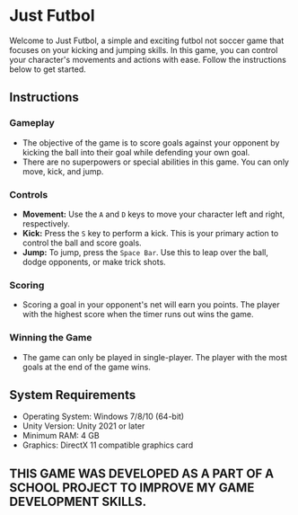 # Just Futbol

Welcome to Just Futbol, a simple and exciting futbol not soccer game that focuses on your kicking and jumping skills. In this game, you can control your character's movements and actions with ease. Follow the instructions below to get started.

## Instructions

### Gameplay

- The objective of the game is to score goals against your opponent by kicking the ball into their goal while defending your own goal.
- There are no superpowers or special abilities in this game. You can only move, kick, and jump.

### Controls

- **Movement:** Use the `A` and `D` keys to move your character left and right, respectively.
- **Kick:** Press the `S` key to perform a kick. This is your primary action to control the ball and score goals.
- **Jump:** To jump, press the `Space Bar`. Use this to leap over the ball, dodge opponents, or make trick shots.

### Scoring

- Scoring a goal in your opponent's net will earn you points. The player with the highest score when the timer runs out wins the game.

### Winning the Game

- The game can only be played in single-player. The player with the most goals at the end of the game wins.

## System Requirements

- Operating System: Windows 7/8/10 (64-bit)
- Unity Version: Unity 2021 or later
- Minimum RAM: 4 GB
- Graphics: DirectX 11 compatible graphics card

## THIS GAME WAS DEVELOPED AS A PART OF A SCHOOL PROJECT TO IMPROVE MY GAME DEVELOPMENT SKILLS.
